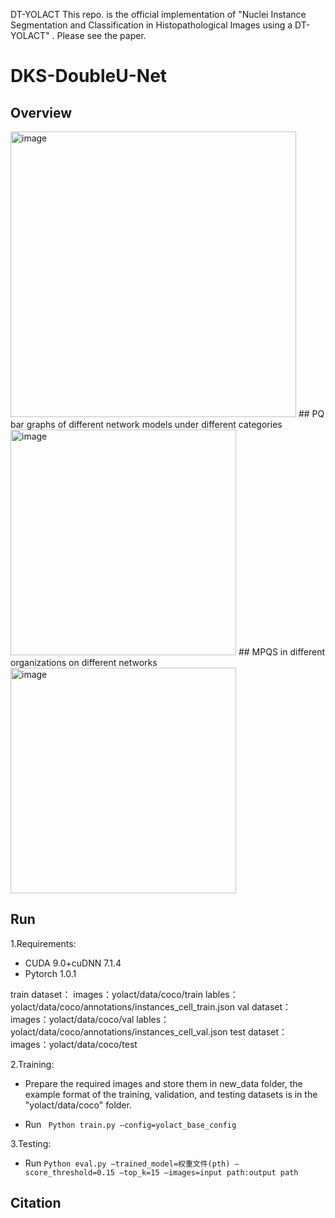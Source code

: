DT-YOLACT
This repo. is the official implementation of "Nuclei Instance Segmentation and Classification in Histopathological Images using a DT-YOLACT" .
Please see the paper.
# DKS-DoubleU-Net

## Overview    
<img width="457" alt="image" src="https://user-images.githubusercontent.com/59470630/222135358-fefe13d4-785f-4079-903a-f6b8b88e8b02.png">
##  PQ bar graphs of different network models under different categories
<img width="361" alt="image" src="https://user-images.githubusercontent.com/59470630/222135722-2d9657e3-79f0-454b-8893-6e3614d8942d.png">
## MPQS in different organizations on different networks
<img width="361" alt="image" src="https://user-images.githubusercontent.com/59470630/222135775-4c03a3c6-166b-4794-a914-72dce0f1d24c.png">


## Run  
1.Requirements:  
* CUDA 9.0+cuDNN 7.1.4 
* Pytorch 1.0.1

train dataset：
images：yolact/data/coco/train
lables：yolact/data/coco/annotations/instances_cell_train.json
val dataset：
images：yolact/data/coco/val
lables：yolact/data/coco/annotations/instances_cell_val.json
test dataset：
images：yolact/data/coco/test

2.Training:  
* Prepare the required images and store them in new_data folder, the example format of the training, validation, and testing datasets is in the  "yolact/data/coco" folder.

* Run ``` Python train.py –config=yolact_base_config```  

3.Testing:
* Run ```Python eval.py –trained_model=权重文件(pth) –score_threshold=0.15 –top_k=15 –images=input path:output path```

## Citation  




